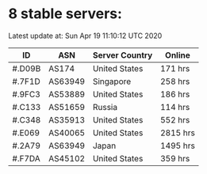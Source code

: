 # 8 stable servers:

Latest update at: Sun Apr 19 11:10:12 UTC 2020

| ID | ASN | Server Country | Online |
| -- | --- | -------------- | ------ |
| #.D09B | AS174 | United States | 171 hrs |
| #.7F1D | AS63949 | Singapore | 258 hrs |
| #.9FC3 | AS53889 | United States | 186 hrs |
| #.C133 | AS51659 | Russia | 114 hrs |
| #.C348 | AS35913 | United States | 552 hrs |
| #.E069 | AS40065 | United States | 2815 hrs |
| #.2A79 | AS63949 | Japan | 1495 hrs |
| #.F7DA | AS45102 | United States | 359 hrs |

